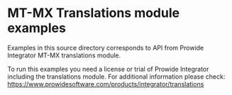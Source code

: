 MT-MX Translations module examples
==================================

Examples in this source directory corresponds to API from Prowide Integrator MT-MX translations module.

To run this examples you need a license or trial of Prowide Integrator including the translations module. For additional
information please check: https://www.prowidesoftware.com/products/integrator/translations

